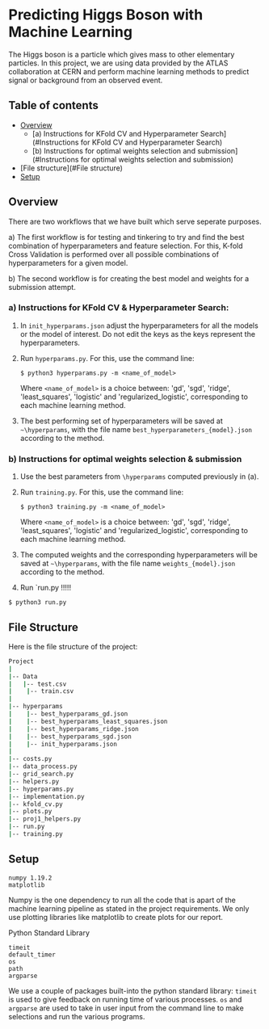 # Predicting Higgs Boson with Machine Learning
The Higgs boson is a particle which gives mass to other elementary particles. In this project, we are using data provided by the ATLAS collaboration at CERN and perform machine learning methods to predict signal or background from an observed event.

## Table of contents
* [Overview](#Overview)
    * [a) Instructions for KFold CV and Hyperparameter Search](#Instructions for KFold CV and Hyperparameter Search)
    * [b) Instructions for optimal weights selection and submission](#Instructions for optimal weights selection and submission)
* [File structure](#File structure)
* [Setup](#Setup)

## Overview
There are two workflows that we have built which serve seperate purposes.

a) The first workflow is for testing and tinkering to try and find the best combination of hyperparameters and feature selection. For this, K-fold Cross Validation is performed over all possible combinations of hyperparameters for a given model.

b) The second workflow is for creating the best model and weights for a submission attempt. 


### a) Instructions for KFold CV & Hyperparameter Search:
1) In `init_hyperparams.json` adjust the hyperparameters for all the models or the model of interest. Do not edit the keys as the keys represent the hyperparameters. 
2) Run `hyperparams.py`. For this, use the command line: 

    ```
    $ python3 hyperparams.py -m <name_of_model>
    ```
    Where `<name_of_model>` is a choice between: 'gd', 'sgd', 'ridge', 'least_squares', 'logistic' and 'regularized_logistic', corresponding to each machine learning method.
3) The best performing set of hyperparameters will be saved at `~\hyperparams`, with the file name `best_hyperparameters_{model}.json` according to the method. 

### b) Instructions for optimal weights selection & submission
1) Use the best parameters from `\hyperparams` computed previously in (a).
2) Run `training.py`. For this, use the command line: 

    ```
    $ python3 training.py -m <name_of_model>
    ```
    Where `<name_of_model>` is a choice between: 'gd', 'sgd', 'ridge', 'least_squares', 'logistic' and 'regularized_logistic', corresponding to each machine learning method.
3) The computed weights and the corresponding hyperparameters will be saved at `~\hyperparams`, with the file name `weights_{model}.json` according to the method. 
4) Run `run.py   !!!!!

```
$ python3 run.py
```



## File Structure
Here is the file structure of the project: 
```bash
Project
|
|-- Data
|   |-- test.csv
|    |-- train.csv
|
|-- hyperparams
|    |-- best_hyperparams_gd.json
|    |-- best_hyperparams_least_squares.json
|    |-- best_hyperparams_ridge.json
|    |-- best_hyperparams_sgd.json
|    |-- init_hyperparams.json
|
|-- costs.py
|-- data_process.py
|-- grid_search.py
|-- helpers.py
|-- hyperparams.py
|-- implementation.py
|-- kfold_cv.py
|-- plots.py
|-- proj1_helpers.py
|-- run.py
|-- training.py
```

## Setup
```
numpy 1.19.2
matplotlib
```

Numpy is the one dependency to run all the code that is apart of the machine learning pipeline as stated in the project requirements. We only use plotting libraries like matplotlib to create plots for our report. 

Python Standard Library
```
timeit
default_timer
os
path
argparse
```


We use a couple of packages built-into the python standard library: `timeit` is used to give feedback on running time of various processes. `os` and `argparse` are used to take in user input from the command line to make selections and run the various programs. 